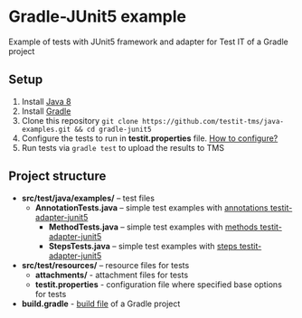 # Gradle-JUnit5 example
Example of tests with JUnit5 framework and adapter for Test IT of a Gradle project

## Setup

1. Install [Java 8](https://www.oracle.com/java/technologies/javase/javase8-archive-downloads.html)
2. Install [Gradle](https://gradle.org/install/)
3. Clone this repository `git clone https://github.com/testit-tms/java-examples.git && cd gradle-junit5`
4. Configure the tests to run in **testit.properties** file. [How to configure?](https://github.com/testit-tms/adapters-java/tree/main/testit-adapter-junit5#configuration)
5. Run tests via `gradle test` to upload the results to TMS

## Project structure

* **src/test/java/examples/** – test files
    * **AnnotationTests.java** – simple test examples with [annotations testit-adapter-junit5](https://github.com/testit-tms/adapters-java/tree/main/testit-adapter-junit5#annotations)
        * **MethodTests.java** – simple test examples with [methods testit-adapter-junit5](https://github.com/testit-tms/adapters-java/tree/main/testit-adapter-junit5#annotations)
        * **StepsTests.java** – simple test examples with [steps testit-adapter-junit5](https://github.com/testit-tms/adapters-java/tree/main/testit-adapter-junit5#annotations)
* **src/test/resources/** – resource files for tests
    * **attachments/** - attachment files for tests
    * **testit.properties** - configuration file where specified base options for tests
* **build.gradle** - [build file](https://docs.gradle.org/current/userguide/tutorial_using_tasks.html) of a Gradle project
